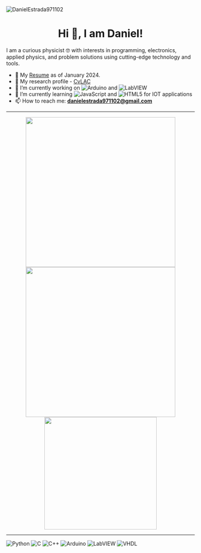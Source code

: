 <img src="https://komarev.com/ghpvc/?username=DanielEstrada971102&abbreviated=true" alt="DanielEstrada971102" /> 
<h1 align="center"> Hi 👋, I am Daniel! </h1>
I am a curious physicist 🤓 with interests in programming, electronics, applied physics, and problem solutions using cutting-edge technology and tools.


- 📝 My [Resume](https://www.canva.com/design/DAFuKTLop_U/4V7vZjkSNDwfNniY27_kpg/view?utm_content=DAFuKTLop_U&utm_campaign=designshare&utm_medium=link&utm_source=editor) as of January 2024.
- 📝 My research profile - [CvLAC](https://scienti.minciencias.gov.co/cvlac/visualizador/generarCurriculoCv.do?cod_rh=0001812221)
- 🔭 I’m currently working on ![Arduino](https://img.shields.io/static/v1?&message=Arduino&color=00878F&logo=Arduino&logoColor=FFFFFF&label=) and ![LabVIEW](https://img.shields.io/static/v1?&message=LabVIEW&color=222222&logo=LabVIEW&logoColor=FFDB00&label=)
- 🌱 I’m currently learning ![JavaScript](https://img.shields.io/badge/JavaScript-%23F7DF1E.svg?&logo=javascript&logoColor=black) and ![HTML5](https://img.shields.io/static/v1?&message=HTML5&color=E34F26&logo=HTML5&logoColor=FFFFFF&label=) for IOT applications
- 📫 How to reach me: **danielestrada971102@gmail.com**

---
<body>
    <p align="center">
      <img src="https://github-readme-stats.vercel.app/api?username=DanielEstrada971102&show_icons=true&theme=bear" width="400">
    <img src="https://github-readme-streak-stats.herokuapp.com?user=DanielEstrada971102&theme=dark&hide_border=true" width="400">
    <img src="https://github-readme-stats.vercel.app/api/top-langs/?username=DanielEstrada971102&layout=compact&theme=dracula" width="300">
    </p>
</body>

---
<!--se pueden poner link-->
![Python](https://img.shields.io/static/v1?&message=Python&color=3776AB&logo=Python&logoColor=FFFFFF&label=) ![C](https://img.shields.io/static/v1?&message=C&color=222222&logo=C&logoColor=A8B9CC&label=) ![C++](https://img.shields.io/static/v1?&message=C%2B%2B&color=00599C&logo=C%2B%2B&logoColor=FFFFFF&label=) ![Arduino](https://img.shields.io/static/v1?&message=Arduino&color=00878F&logo=Arduino&logoColor=FFFFFF&label=) ![LabVIEW](https://img.shields.io/static/v1?&message=LabVIEW&color=222222&logo=LabVIEW&logoColor=FFDB00&label=) ![VHDL](https://img.shields.io/badge/VHDL-01b750)
